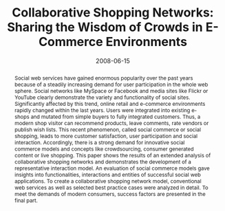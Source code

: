 ---
abstract: Social web services have gained enormous popularity over the past years
  because of a steadily increasing demand for user participation in the whole web
  sphere. Social networks like MySpace or Facebook and media sites like Flickr or
  YouTube clearly demonstrate the variety and functionality of social sites. Significantly
  affected by this trend, online retail and e-commerce environments rapidly changed
  within the last years. Users were integrated into existing e-shops and mutated from
  simple buyers to fully integrated customers. Thus, a modern shop visitor can recommend
  products, leave comments, rate vendors or publish wish lists. This recent phenomenon,
  called social commerce or social shopping, leads to more customer satisfaction,
  user participation and social interaction. Accordingly, there is a strong demand
  for innovative social commerce models and concepts like crowdsourcing, consumer
  generated content or live shopping. This paper shows the results of an extended
  analysis of collaborative shopping networks and demonstrates the development of
  a representative interaction model. An evaluation of social commerce models gave
  insights into functionalities, interactions and entities of successful social web
  applications. To create a collaborative shopping network model, conventional web
  services as well as selected best practice cases were analyzed in detail. To meet
  the demands of modern consumers, success factors are presented in the final part.
authors:
- Peter Leitner
- Thomas Grechenig
date: '2008-06-15'
featured: false
links:
- name: Publik
  url: https://publik.tuwien.ac.at/showentry.php?ID=171820&lang=2
publication: 'Vortrag: 21st Bled eConference 2008, Bled, Slovenia; 15.06.2008 - 18.06.2008;
  in: "Proceedings of the 21st Bled eConference 2008", J. Hampe et al. (Hrg.); Moderna
  organizacija, Kranj (2008), ISBN: 978-961-232-217-5; S. 321 - 335'
publication_types:
- '1'
publishDate: '2008-06-15'
title: 'Collaborative Shopping Networks: Sharing the Wisdom of Crowds in E-Commerce
  Environments'
url_pdf: ''
---